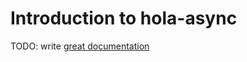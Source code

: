 # Introduction to hola-async

TODO: write [great documentation](http://jacobian.org/writing/what-to-write/)
